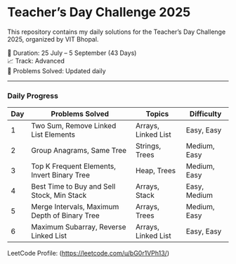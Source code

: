 # Teacher’s Day Challenge 2025

This repository contains my daily solutions for the Teacher’s Day Challenge 2025, organized by VIT Bhopal.

📅 Duration: 25 July – 5 September (43 Days)  
📈 Track: Advanced  
🎯 Problems Solved: Updated daily

---

### Daily Progress

| Day | Problems Solved | Topics | Difficulty |
|-----|----------------|--------|------------|
| 1   | Two Sum, Remove Linked List Elements | Arrays, Linked List | Easy, Easy |
| 2   | Group Anagrams, Same Tree | Strings, Trees | Medium, Easy |
| 3   | Top K Frequent Elements, Invert Binary Tree | Heap, Trees | Medium, Easy |
| 4   | 	Best Time to Buy and Sell Stock, Min Stack | Arrays, Stack | Easy, Medium |
| 5   | 	Merge Intervals, Maximum Depth of Binary Tree | Arrays, Trees | Medium, Easy |
| 6   | 	Maximum Subarray, Reverse Linked List | Arrays, Linked List | Easy, Easy |

LeetCode Profile: (https://leetcode.com/u/bG0r1VPh13/)

